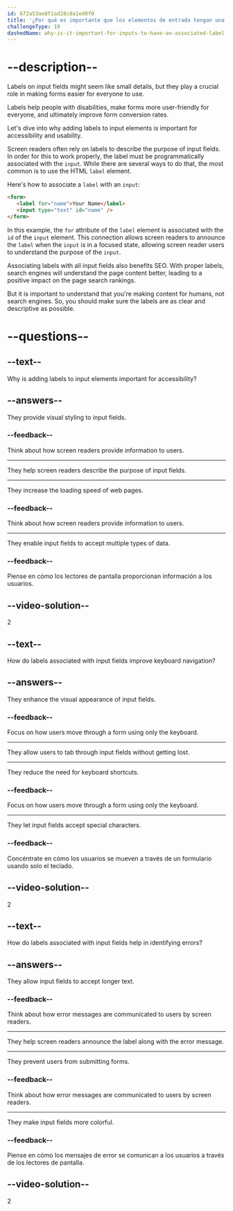 ```yaml
---
id: 672a53ae8f1ad28c8a1ed0f0
title: '¿Por qué es importante que los elementos de entrada tengan una etiqueta asociada?'
challengeType: 19
dashedName: why-is-it-important-for-inputs-to-have-an-associated-label
---
```


# --description--

Labels on input fields might seem like small details, but they play a crucial role in making forms easier for everyone to use.

Labels help people with disabilities, make forms more user-friendly for everyone, and ultimately improve form conversion rates.

Let's dive into why adding labels to input elements is important for accessibility and usability.

Screen readers often rely on labels to describe the purpose of input fields. In order for this to work properly, the label must be programmatically associated with the `input`. While there are several ways to do that, the most common is to use the HTML `label` element.

Here's how to associate a `label` with an `input`:

```html
<form>
   <label for="name">Your Name</label>
   <input type="text" id="name" />
</form>
```

In this example, the `for` attribute of the `label` element is associated with the `id` of the `input` element. This connection allows screen readers to announce the `label` when the `input` is in a focused state, allowing screen reader users to understand the purpose of the `input`.

Associating labels with all input fields also benefits SEO.  With proper labels, search engines will understand the page content better, leading to a positive impact on the page search rankings.

But it is important to understand that you're making content for humans, not search engines. So, you should make sure the labels are as clear and descriptive as possible.

# --questions--

## --text--

Why is adding labels to input elements important for accessibility?

## --answers--

They provide visual styling to input fields.

### --feedback--

Think about how screen readers provide information to users.

---

They help screen readers describe the purpose of input fields.

---

They increase the loading speed of web pages.

### --feedback--

Think about how screen readers provide information to users.

---

They enable input fields to accept multiple types of data.

### --feedback--

Piense en cómo los lectores de pantalla proporcionan información a los usuarios.

## --video-solution--

2

## --text--

How do labels associated with input fields improve keyboard navigation?

## --answers--

They enhance the visual appearance of input fields.

### --feedback--

Focus on how users move through a form using only the keyboard.

---

They allow users to tab through input fields without getting lost.

---

They reduce the need for keyboard shortcuts.

### --feedback--

Focus on how users move through a form using only the keyboard.

---

They let input fields accept special characters.

### --feedback--

Concéntrate en cómo los usuarios se mueven a través de un formulario usando solo el teclado.

## --video-solution--

2

## --text--

How do labels associated with input fields help in identifying errors?

## --answers--

They allow input fields to accept longer text.

### --feedback--

Think about how error messages are communicated to users by screen readers.

---

They help screen readers announce the label along with the error message.

---

They prevent users from submitting forms.

### --feedback--

Think about how error messages are communicated to users by screen readers.

---

They make input fields more colorful.

### --feedback--

Piense en cómo los mensajes de error se comunican a los usuarios a través de los lectores de pantalla.

## --video-solution--

2
